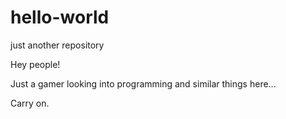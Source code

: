 # hello-world
just another repository

Hey people!

Just a gamer looking into programming and similar things here...

Carry on.
